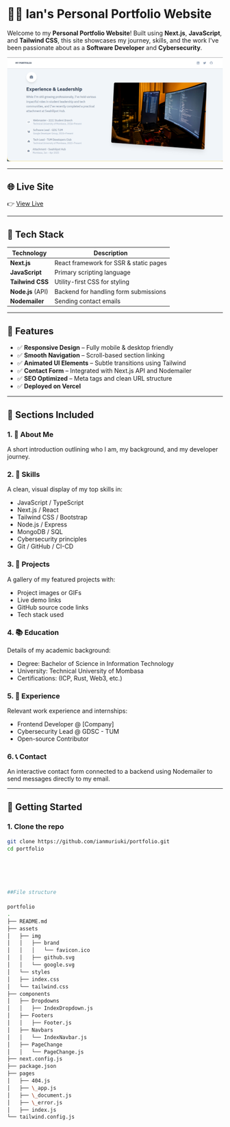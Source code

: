 # 🧑‍💻 Ian's Personal Portfolio Website

Welcome to my **Personal Portfolio Website**! Built using **Next.js**, **JavaScript**, and **Tailwind CSS**, this site showcases my journey, skills, and the work I've been passionate about as a **Software Developer** and **Cybersecurity**.

 ![alt text](image.png)<!-- Optional image preview -->

---

## 🌐 Live Site

👉 [View Live](https://ianmuriuki.vercel.app)

---

## 📁 Tech Stack

| Technology        | Description                            |
| ----------------- | -------------------------------------- |
| **Next.js**       | React framework for SSR & static pages |
| **JavaScript**    | Primary scripting language             |
| **Tailwind CSS**  | Utility-first CSS for styling          |
| **Node.js** (API) | Backend for handling form submissions  |
| **Nodemailer**    | Sending contact emails                 |

---

## 📌 Features

- ✅ **Responsive Design** – Fully mobile & desktop friendly
- ✅ **Smooth Navigation** – Scroll-based section linking
- ✅ **Animated UI Elements** – Subtle transitions using Tailwind
- ✅ **Contact Form** – Integrated with Next.js API and Nodemailer
- ✅ **SEO Optimized** – Meta tags and clean URL structure
- ✅ **Deployed on Vercel** 

---

## 🧠 Sections Included

### 1. 👤 About Me

A short introduction outlining who I am, my background, and my developer journey.

### 2. 🧰 Skills

A clean, visual display of my top skills in:

- JavaScript / TypeScript
- Next.js / React
- Tailwind CSS / Bootstrap
- Node.js / Express
- MongoDB / SQL
- Cybersecurity principles
- Git / GitHub / CI-CD

### 3. 💼 Projects

A gallery of my featured projects with:

- Project images or GIFs
- Live demo links
- GitHub source code links
- Tech stack used

### 4. 📚 Education

Details of my academic background:

- Degree: Bachelor of Science in Information Technology
- University: Technical University of Mombasa
- Certifications: (ICP, Rust, Web3, etc.)

### 5. 💼 Experience

Relevant work experience and internships:

- Frontend Developer @ [Company]
- Cybersecurity Lead @ GDSC - TUM
- Open-source Contributor

### 6. 📞 Contact

An interactive contact form connected to a backend using Nodemailer to send messages directly to my email.

---

## 🚀 Getting Started

### 1. Clone the repo

```bash
git clone https://github.com/ianmuriuki/portfolio.git
cd portfolio





##File structure

portfolio
.
├── README.md
├── assets
│   ├── img
│   │   ├── brand
│   │   │   └── favicon.ico
│   │   ├── github.svg
│   │   └── google.svg
│   └── styles
│   ├── index.css
│   └── tailwind.css
├── components
│   ├── Dropdowns
│   │   ├── IndexDropdown.js
│   ├── Footers
│   │   ├── Footer.js
│   ├── Navbars
│   │   └── IndexNavbar.js
│   ├── PageChange
│   │   └── PageChange.js
├── next.config.js
├── package.json
├── pages
│   ├── 404.js
│   ├── \_app.js
│   ├── \_document.js
│   ├── \_error.js
│   ├── index.js
└── tailwind.config.js

```

```
